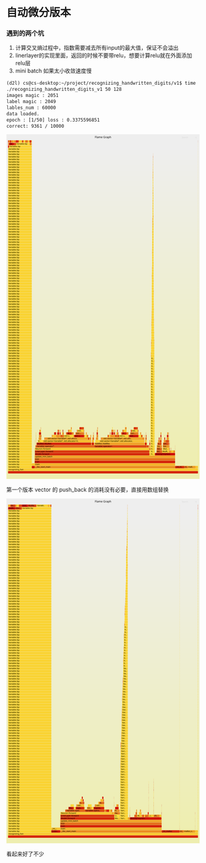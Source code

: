 # 自动微分版本

### 遇到的两个坑
1. 计算交叉熵过程中，指数需要减去所有input的最大值，保证不会溢出
2. linerlayer的实现里面，返回的时候不要带relu，想要计算relu就在外面添加relu层
3. mini batch 如果太小收敛速度慢

```
(d2l) cs@cs-desktop:~/project/recognizing_handwritten_digits/v1$ time ./recognizing_handwritten_digits_v1 50 128
images magic : 2051
label magic : 2049
lables_num : 60000
data loaded.
epoch : [1/50] loss : 0.3375596851
correct: 9361 / 10000
```

![alt text](1.svg)

第一个版本 vector 的 push_back 的消耗没有必要，直接用数组替换

![alt text](2.svg)

看起来好了不少